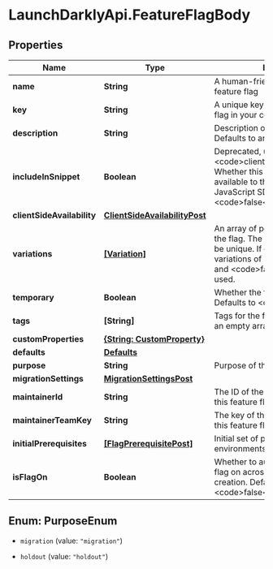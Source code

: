 # LaunchDarklyApi.FeatureFlagBody

## Properties

Name | Type | Description | Notes
------------ | ------------- | ------------- | -------------
**name** | **String** | A human-friendly name for the feature flag | 
**key** | **String** | A unique key used to reference the flag in your code | 
**description** | **String** | Description of the feature flag. Defaults to an empty string. | [optional] 
**includeInSnippet** | **Boolean** | Deprecated, use &lt;code&gt;clientSideAvailability&lt;/code&gt;. Whether this flag should be made available to the client-side JavaScript SDK. Defaults to &lt;code&gt;false&lt;/code&gt;. | [optional] 
**clientSideAvailability** | [**ClientSideAvailabilityPost**](ClientSideAvailabilityPost.md) |  | [optional] 
**variations** | [**[Variation]**](Variation.md) | An array of possible variations for the flag. The variation values must be unique. If omitted, two boolean variations of &lt;code&gt;true&lt;/code&gt; and &lt;code&gt;false&lt;/code&gt; will be used. | [optional] 
**temporary** | **Boolean** | Whether the flag is a temporary flag. Defaults to &lt;code&gt;true&lt;/code&gt;. | [optional] 
**tags** | **[String]** | Tags for the feature flag. Defaults to an empty array. | [optional] 
**customProperties** | [**{String: CustomProperty}**](CustomProperty.md) |  | [optional] 
**defaults** | [**Defaults**](Defaults.md) |  | [optional] 
**purpose** | **String** | Purpose of the flag | [optional] 
**migrationSettings** | [**MigrationSettingsPost**](MigrationSettingsPost.md) |  | [optional] 
**maintainerId** | **String** | The ID of the member who maintains this feature flag | [optional] 
**maintainerTeamKey** | **String** | The key of the team that maintains this feature flag | [optional] 
**initialPrerequisites** | [**[FlagPrerequisitePost]**](FlagPrerequisitePost.md) | Initial set of prerequisite flags for all environments | [optional] 
**isFlagOn** | **Boolean** | Whether to automatically turn the flag on across all environments at creation. Defaults to &lt;code&gt;false&lt;/code&gt;. | [optional] 



## Enum: PurposeEnum


* `migration` (value: `"migration"`)

* `holdout` (value: `"holdout"`)




